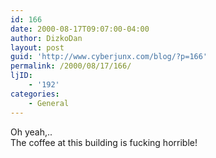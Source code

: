 ```yaml
---
id: 166
date: 2000-08-17T09:07:00-04:00
author: DizkoDan
layout: post
guid: 'http://www.cyberjunx.com/blog/?p=166'
permalink: /2000/08/17/166/
ljID:
    - '192'
categories:
    - General
---
```


Oh yeah,..  
The coffee at this building is fucking horrible!